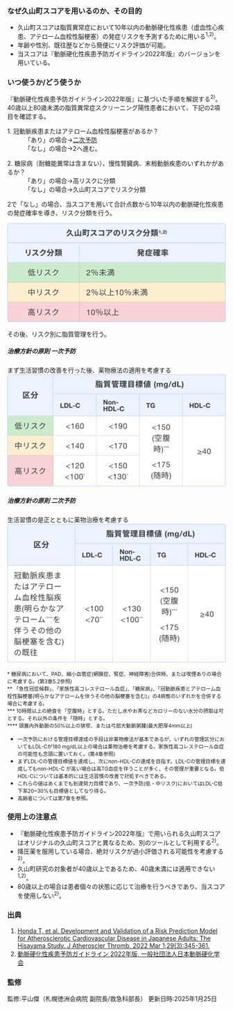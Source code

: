 ### なぜ久山町スコアを用いるのか、その目的

* 久山町スコアは脂質異常症において10年以内の動脈硬化性疾患（虚血性心疾患、アテローム血栓性脳梗塞）の発症リスクを予測するために用いる<sup>1,2)</sup>。
* 年齢や性別、既往歴などから簡便にリスク評価が可能。
* 当スコアは『動脈硬化性疾患予防ガイドライン2022年版』のバージョンを用いている。

### いつ使うか/どう使うか

『動脈硬化性疾患予防ガイドライン2022年版』に基づいた手順を解説する<sup>2)</sup>。
40歳以上80歳未満の脂質異常症スクリーニング陽性患者において、下記の2項目を確認する。

<dl class="gray-box">
   <dt>
      1. 冠動脈疾患またはアテローム血栓性脳梗塞があるか？
   </dt>
   <dd>
      「あり」の場合→<a href="#secondary_prevention">二次予防</a><br>
      「なし」の場合→2へ進む。
   </dd>
</dl>

<dl class="gray-box">
   <dt>
      2. 糖尿病（耐糖能異常は含まない）、慢性腎臓病、末梢動脈疾患のいずれかがあるか？  
   </dt>
   <dd>
      「あり」の場合→<span class="emphasis_high_risk">高リスク</span>に分類<br>
      「なし」の場合→久山町スコアでリスク分類
   </dd>
</dl>

2で「なし」の場合、当スコアを用いて合計点数から10年以内の動脈硬化性疾患の発症確率を導き、リスク分類を行う。

![久山町スコアのリスク分類](./img/29-02.png)

その後、リスク別に脂質管理を行う。

<div class="gray-box">
<h5>治療方針の原則 一次予防</h5>

まず生活習慣の改善を行った後、薬物療法の適用を考慮する
![リスク区分別脂質管理目標値](./img/29-04.png)

</div>

<div class="gray-box">
<h5 id="secondary_prevention">治療方針の原則 二次予防</h5>

生活習慣の是正とともに薬物治療を考慮する
![リスク区分別脂質管理目標値](./img/29-05.png)

</div>

<small>
* 糖尿病において、PAD、細小血管症(網膜症、腎症、神経障害)合併時、または喫煙ありの場合に考慮する。(第3章5.2参照)<br>
** 「急性冠症候群」、「家族性高コレステロール血症」、「糖尿病」、「冠動脈疾患とアテローム血栓性脳梗塞(明らかなアテロームを伴うその他の脳梗塞を含む)」の4病態のいずれかを合併する場合に考慮する。<br>
*** 10時間以上の絶食を「空腹時」とする。ただし水やお茶などカロリーのない水分の摂取は可とする。それ以外の条件を「随時」とする。<br>
**** 頭蓋內外動脈の50%以上の狭窄、または弓部大動脈粥腫(最大肥厚4mm以上)
</small>

- <small>一次予防における管理目標達成の手段は非薬物療法が基本であるが、いずれの管理区分においてもLDL-Cが180 mg/dL以上の場合は薬物治療を考慮する。家族性高コレステロール血症の可能性も念頭に置いておく。(第4章参照)</small>
- <small>まずLDL-Cの管理目標値を達成し、次にnon-HDL-Cの達成を目指す。LDL-Cの管理目標を達成してもnon-HDL-C が高い場合は高TG血症を伴うことが多く、その管理が重要となる。低HDL-Cについては基本的には生活習慣の改善で対処すべきである。</small>
- <small>これらの値はあくまでも到達努力目標であり、一次予防(低・中リスク)においてはLDL-C低下率20~30%も目標値としてなり得る。</small>
- <small>高齢者については第7章を参照。</small>

### 使用上の注意点

* 『動脈硬化性疾患予防ガイドライン2022年版』で用いられる久山町スコアはオリジナルの久山町スコアと異なるため、別のツールとして利用する<sup>2)</sup>。
* 降圧薬を服用している場合、絶対リスクが過小評価される可能性を考慮する<sup>2)</sup>。
* 久山町研究の対象者が40歳以上であるため、40歳未満には適用できない<sup>1,2)</sup>。
* 80歳以上の場合は患者個々の状態に応じて治療を行うべきであり、当スコアを使用しない<sup>2)</sup>。

### 出典

1. [Honda T, et al. Development and Validation of a Risk Prediction Model for Atherosclerotic Cardiovascular Disease in Japanese Adults: The Hisayama Study. J Atheroscler Thromb. 2022 Mar 1;29(3):345-361.](https://pubmed.ncbi.nlm.nih.gov/33487620/)
2. [動脈硬化性疾患予防ガイドライン 2022年版, 一般社団法人日本動脈硬化学会](https://www.j-athero.org/jp/wp-content/uploads/publications/pdf/GL2022_s/jas_gl2022_3_230210.pdf)

### 監修
監修:平山傑（札幌徳洲会病院 副院長/救急科部長）
更新日時:2025年1月25日
